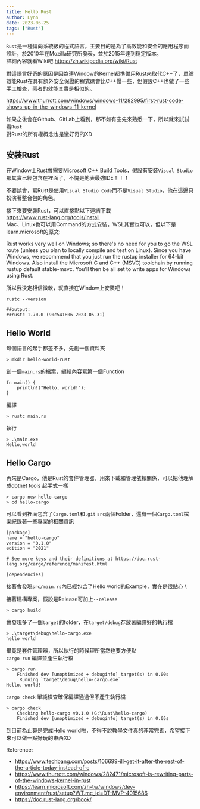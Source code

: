 ```yaml
---
title: Hello Rust
author: Lynn
date: 2023-06-25
tags: ["Rust"]
---
```


`Rust`是一種偏向系統級的程式語言。主要目的是為了高效能和安全的應用程序而設計，於2010年在Mozilla研究所發表，並於2015年達到穩定版本。\
詳細內容就看Wiki吧 https://zh.wikipedia.org/wiki/Rust

對這語言好奇的原因是因為連Window的Kernel都準備用Rust來取代C++了，單論效能Rust在具有額外安全保證的程式碼會比C++慢一些，但假設C++也做了一些手工檢查，兩者的效能其實是相似的。

https://www.thurrott.com/windows/windows-11/282995/first-rust-code-shows-up-in-the-windows-11-kernel

如果之後會在Github、GitLab上看到，那不如有空先來熟悉一下，所以就來試試看`Rust` \
對Rust的所有權概念也是蠻好奇的XD

<!--more-->
## 安裝Rust
在Window上Rust會需要[Microsoft C++ Build Tools](https://visualstudio.microsoft.com/zh-hant/visual-cpp-build-tools/)，假設有安裝`Visual Studio`那其實已經包含在裡面了，不愧是地表最強IDE！！！

不要誤會，寫Rust是使用`Visual Studio Code`而不是`Visual Studio`，他在這邊只扮演著整合包的角色。

接下來要安裝Rust，可以直接點以下連結下載 \
https://www.rust-lang.org/tools/install \
Mac、Linux也可以用Command的方式安裝，WSL其實也可以，但以下是learn.microsoft的原文:

Rust works very well on Windows; so there's no need for you to go the WSL route (unless you plan to locally compile and test on Linux). Since you have Windows, we recommend that you just run the rustup installer for 64-bit Windows. Also install the Microsoft C and C++ (MSVC) toolchain by running rustup default stable-msvc. You'll then be all set to write apps for Windows using Rust.

所以我決定相信微軟，就直接在Window上安裝吧！
```
rustc --version

##output:
##rustc 1.70.0 (90c541806 2023-05-31)
```

## Hello World

每個語言的起手都差不多，先創一個資料夾
```
> mkdir hello-world-rust
```
創一個`main.rs`的檔案，編輯內容寫第一個Function
```
fn main() {
    println!("Hello, world!");
}
```
編譯
```
> rustc main.rs
```
執行
```
> .\main.exe
Hello,world
```

## Hello Cargo

再來是Cargo，他是Rust的套件管理器，用來下載和管理依賴關係，可以把他理解成dotnet tools
起手式一樣
```
> cargo new hello-cargo
> cd hello-cargo
```
可以看到裡面包含了`Cargo.toml`和`.git` `src`兩個Folder，還有一個`Cargo.toml`檔案紀錄著一些專案的相關資訊
```
[package]
name = "hello-cargo"
version = "0.1.0"
edition = "2021"

# See more keys and their definitions at https://doc.rust-lang.org/cargo/reference/manifest.html

[dependencies]
```

接著會發現`src/main.rs`內已經包含了Hello world的Example，實在是很貼心 \

接著建構專案，假設是Release可加上`--release`
```
> cargo build
```
會發現多了一個`target`的folder，在`target/debug`存放著編譯好的執行檔
```
> .\target\debug\hello-cargo.exe
hello world
```
畢竟是套件管理器，所以執行的時候理所當然也要方便點 \
`cargo run` 編譯並產生執行檔
```
> cargo run
    Finished dev [unoptimized + debuginfo] target(s) in 0.00s
     Running `target\debug\hello-cargo.exe`
Hello, world!
```
`cargo check` 單純檢查確保編譯通過但不產生執行檔
```
> cargo check
    Checking hello-cargo v0.1.0 (G:\Rust\hello-cargo)
    Finished dev [unoptimized + debuginfo] target(s) in 0.05s
```

到目前為止算是完成Hello world啦，不得不說教學文件真的非常完善，希望接下來可以做一點好玩的東西XD

Reference:
* https://www.techbang.com/posts/106699-ill-get-it-after-the-rest-of-the-article-today-instead-of-c
* https://www.thurrott.com/windows/282471/microsoft-is-rewriting-parts-of-the-windows-kernel-in-rust
* https://learn.microsoft.com/zh-tw/windows/dev-environment/rust/setup?WT.mc_id=DT-MVP-4015686
* https://doc.rust-lang.org/book/